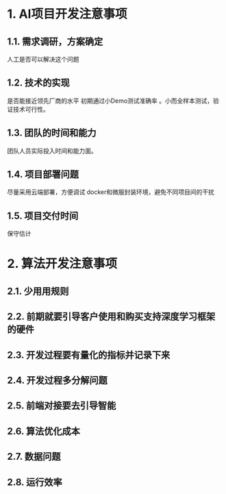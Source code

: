 # 1. AI项目开发注意事项

## 1.1. 需求调研，方案确定
人工是否可以解决这个问题

## 1.2. 技术的实现
是否能接近领先厂商的水平
初期通过小Demo测试准确率 。小而全样本测试，验证技术可行性。

## 1.3. 团队的时间和能力
团队人员实际投入时间和能力面。

## 1.4. 项目部署问题
尽量采用云端部署，方便调试
docker和微服封装环境，避免不同项目间的干扰

## 1.5. 项目交付时间
保守估计

# 2. 算法开发注意事项
## 2.1. 少用用规则
## 2.2. 前期就要引导客户使用和购买支持深度学习框架的硬件
## 2.3. 开发过程要有量化的指标并记录下来
## 2.4. 开发过程多分解问题
## 2.5. 前端对接要去引导智能
## 2.6. 算法优化成本
## 2.7. 数据问题
## 2.8. 运行效率
